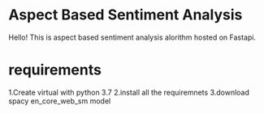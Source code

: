 # Aspect Based Sentiment Analysis
Hello! This is aspect based sentiment analysis alorithm hosted on Fastapi.

# requirements
1.Create virtual with python 3.7
2.install all the requiremnets
3.download spacy en_core_web_sm model
